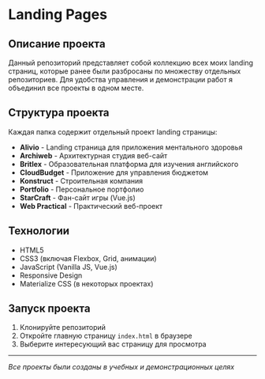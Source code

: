 # Landing Pages

## Описание проекта

Данный репозиторий представляет собой коллекцию всех моих landing страниц, которые ранее были разбросаны по множеству отдельных репозиториев. Для удобства управления и демонстрации работ я объединил все проекты в одном месте.

## Структура проекта

Каждая папка содержит отдельный проект landing страницы:

- **Alivio** - Landing страница для приложения ментального здоровья
- **Archiweb** - Архитектурная студия веб-сайт
- **Britlex** - Образовательная платформа для изучения английского
- **CloudBudget** - Приложение для управления бюджетом
- **Konstruct** - Строительная компания
- **Portfolio** - Персональное портфолио
- **StarCraft** - Фан-сайт игры (Vue.js)
- **Web Practical** - Практический веб-проект

## Технологии

- HTML5
- CSS3 (включая Flexbox, Grid, анимации)
- JavaScript (Vanilla JS, Vue.js)
- Responsive Design
- Materialize CSS (в некоторых проектах)

## Запуск проекта

1. Клонируйте репозиторий
2. Откройте главную страницу `index.html` в браузере
3. Выберите интересующий вас страницу для просмотра

---

_Все проекты были созданы в учебных и демонстрационных целях_
